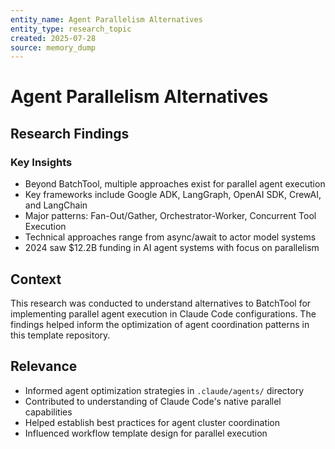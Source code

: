 ```yaml
---
entity_name: Agent Parallelism Alternatives
entity_type: research_topic
created: 2025-07-28
source: memory_dump
---
```


# Agent Parallelism Alternatives

## Research Findings

### Key Insights
- Beyond BatchTool, multiple approaches exist for parallel agent execution
- Key frameworks include Google ADK, LangGraph, OpenAI SDK, CrewAI, and LangChain
- Major patterns: Fan-Out/Gather, Orchestrator-Worker, Concurrent Tool Execution
- Technical approaches range from async/await to actor model systems
- 2024 saw $12.2B funding in AI agent systems with focus on parallelism

## Context
This research was conducted to understand alternatives to BatchTool for implementing parallel agent execution in Claude Code configurations. The findings helped inform the optimization of agent coordination patterns in this template repository.

## Relevance
- Informed agent optimization strategies in `.claude/agents/` directory
- Contributed to understanding of Claude Code's native parallel capabilities
- Helped establish best practices for agent cluster coordination
- Influenced workflow template design for parallel execution